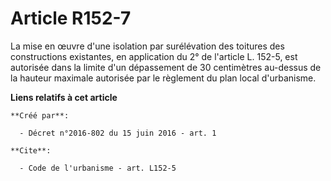 # Article R152-7

La mise en œuvre d'une isolation par surélévation des toitures des constructions existantes, en application du 2° de
l'article L. 152-5, est autorisée dans la limite d'un dépassement de 30 centimètres au-dessus de la hauteur maximale
autorisée par le règlement du plan local d'urbanisme.

**Liens relatifs à cet article**

	**Créé par**:

	  - Décret n°2016-802 du 15 juin 2016 - art. 1

	**Cite**:

	  - Code de l'urbanisme - art. L152-5
